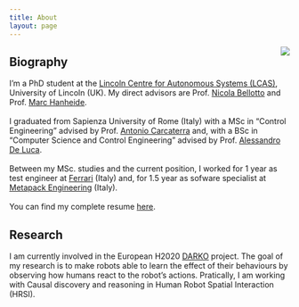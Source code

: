 ```yaml
---
title: About
layout: page
---
```

<img class="selfie-about" src="{% if site.external-image %}{{ site.picture }}{% else %}{{ site.url }}/{{ site.picture }}{% endif %}" align="right">
<h2>Biography</h2>
<p>
I’m a PhD student at the <a class="ext_link" href="https://lcas.lincoln.ac.uk/wp/">Lincoln Centre for Autonomous Systems (LCAS)</a>, University of Lincoln (UK). My direct advisors are Prof. <a class="ext_link" href="https://nbellotto.blogs.lincoln.ac.uk/">Nicola Bellotto</a> and Prof. <a class="ext_link" href="https://www.hanheide.net/">Marc Hanheide</a>.
<br><br>
I graduated from Sapienza University of Rome (Italy) with a MSc in “Control Engineering” advised by Prof. <a class="ext_link" href="https://phd.uniroma1.it/web/ANTONIO-CARCATERRA_nC1827_EN.aspx">Antonio Carcaterra</a> and, with a BSc in “Computer Science and Control Engineering” advised by Prof. <a class="ext_link" href="http://www.diag.uniroma1.it/deluca/">Alessandro De Luca</a>. 
<br><br>
Between my MSc. studies and the current position, I worked for 1 year as test engineer at <a class="ext_link" href="https://www.ferrari.com/">Ferrari</a> (Italy) and, for 1.5 year as sofware specialist at <a class="ext_link" href="https://www.metapack.it/">Metapack Engineering</a> (Italy).
<br><br>
You can find my complete resume <a class="ext_link" href="https://github.com/lcastri/lcastri.github.io/blob/master/cv.pdf">here</a>.
</p>

<h2>Research</h2>
<p>
I am currently involved in the European H2020 <a class="ext_link" href="https://darko-project.eu/">DARKO</a> project. The goal of my research is to make robots able to learn the effect of their behaviours by observing how humans react to the robot’s actions. Pratically, I am working with Causal discovery and reasoning in Human Robot Spatial Interaction (HRSI).
</p>
